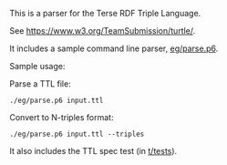 This is a parser for the Terse RDF Triple Language.

See https://www.w3.org/TeamSubmission/turtle/.

It includes a sample command line parser, [eg/parse.p6](eg/parse.p6).

Sample usage:

Parse a TTL file:

    ./eg/parse.p6 input.ttl

Convert to N-triples format:

    ./eg/parse.p6 input.ttl --triples

It also includes the TTL spec test (in [t/tests](t/tests)).

